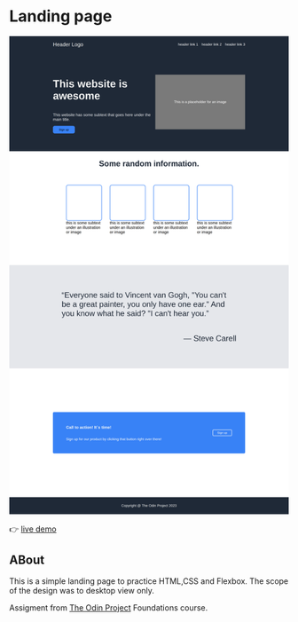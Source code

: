 # Landing page

![](landing-page-screenshot.png "")

:point_right: [live demo](https://cmfernandes.github.io/landing-page/) 

## ABout
This is a simple landing page to practice HTML,CSS and Flexbox.
The scope of the design was to desktop view only.

Assigment from [The Odin Project](https://www.theodinproject.com/lessons/foundations-landing-page) Foundations course.

